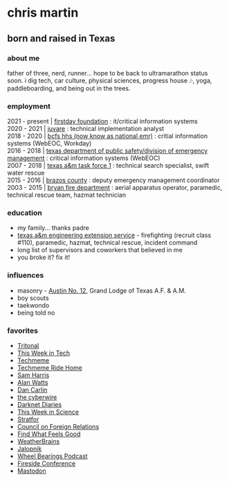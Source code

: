 # chris martin
## born and raised in Texas
### about me
father of three, nerd, runner... hope to be back to ultramarathon status soon.  i dig tech, car culture, physical sciences, progress house 🎶, yoga, paddleboarding, and being out in the trees.

### employment
2021 - present | [firstday foundation](https://firstday.foundation/) : it/critical information systems<br/>
2020 - 2021 | [juvare](https://www.juvare.com/webeoc/) : technical implementation analyst<br/>
2018 - 2020 | [bcfs hhs (now know as national emr)](https://nationalemr.us/) : critial information systems (WebEOC, Workday)<br/>
2016 - 2018 | [texas department of public safety/division of emergency management](https://tdem.texas.gov/) : critical information systems (WebEOC)<br/>
2007 - 2018 | [texas a&m task force 1](https://texastaskforce1.org/) : technical search specialist, swift water rescue<br/>
2015 - 2016 | [brazos county](http://brazosceoc.org) : deputy emergency management coordinator<br/>
2003 - 2015 | [bryan fire department](https://www.bryantx.gov/fire/) : aerial apparatus operator, paramedic, technical rescue team, hazmat technician

### education
* my family... thanks padre<br/>
* [texas a&m engineering extension service](https://www.teex.org) - firefighting (recruit class #110), paramedic, hazmat, technical rescue, incident command<br/>
* long list of supervisors and coworkers that believed in me<br/>
* you broke it? fix it!

### influences
* masonry - [Austin No. 12](http://austinlodge12.com), Grand Lodge of Texas A.F. & A.M.<br/>
* boy scouts<br/>
* taekwondo<br/>
* being told no

### favorites
* [Tritonal](http://tritonalmusic.com)<br/>
* [This Week in Tech](https://twit.tv)<br/>
* [Techmeme](https://techmeme.com)<br/>
* [Techmeme Ride Home](https://news.techmeme.com/180306/podcast)<br/>
* [Sam Harris](https://samharris.org)<br/>
* [Alan Watts](https://alanwatts.org/)<br/>
* [Dan Carlin](https://www.dancarlin.com/)<br/>
* [the cyberwire](https://thecyberwire.com)<br/>
* [Darknet Diaries](https://darknetdiaries.com/)<br/>
* [This Week in Science](https://www.twis.org/)<br/>
* [Stratfor](https://worldview.stratfor.com/)<br/>
* [Council on Foreign Relations](https://www.cfr.org)<br/>
* [Find What Feels Good](https://fwfg.com/)<br/>
* [WeatherBrains](https://weatherbrains.com)<br/>
* [Jalopnik](https://jalopnik.com)<br/>
* [Wheel Bearings Podcast](https://wheelbearings.media)<br/>
* [Fireside Conference](https://firesideconf.com)<br/>
* <a rel="me" href="https://twit.social/@chrismartintx">Mastodon</a>
